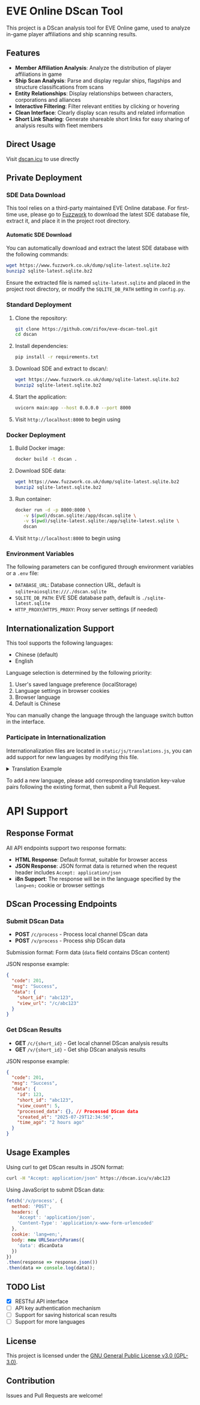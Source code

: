 # EVE Online DScan Tool

This project is a DScan analysis tool for EVE Online game, used to analyze in-game player affiliations and ship scanning results.

## Features

- **Member Affiliation Analysis**: Analyze the distribution of player affiliations in game
- **Ship Scan Analysis**: Parse and display regular ships, flagships and structure classifications from scans
- **Entity Relationships**: Display relationships between characters, corporations and alliances
- **Interactive Filtering**: Filter relevant entities by clicking or hovering
- **Clean Interface**: Clearly display scan results and related information
- **Short Link Sharing**: Generate shareable short links for easy sharing of analysis results with fleet members

## Direct Usage

Visit [dscan.icu](https://dscan.icu/) to use directly

## Private Deployment

### SDE Data Download

This tool relies on a third-party maintained EVE Online database. For first-time use, please go to [Fuzzwork](https://www.fuzzwork.co.uk/dump/) to download the latest SDE database file, extract it, and place it in the project root directory.

#### Automatic SDE Download

You can automatically download and extract the latest SDE database with the following commands:

```bash
wget https://www.fuzzwork.co.uk/dump/sqlite-latest.sqlite.bz2
bunzip2 sqlite-latest.sqlite.bz2
```

Ensure the extracted file is named `sqlite-latest.sqlite` and placed in the project root directory, or modify the `SQLITE_DB_PATH` setting in `config.py`.

### Standard Deployment

1. Clone the repository:
   ```bash
   git clone https://github.com/zifox/eve-dscan-tool.git
   cd dscan
   ```

2. Install dependencies:
   ```bash
   pip install -r requirements.txt
   ```

3. Download SDE and extract to dscan/:
   ```bash
   wget https://www.fuzzwork.co.uk/dump/sqlite-latest.sqlite.bz2
   bunzip2 sqlite-latest.sqlite.bz2
   ```

4. Start the application:
   ```bash
   uvicorn main:app --host 0.0.0.0 --port 8000
   ```

5. Visit `http://localhost:8000` to begin using

### Docker Deployment

1. Build Docker image:
   ```bash
   docker build -t dscan .
   ```

2. Download SDE data:
   ```bash
   wget https://www.fuzzwork.co.uk/dump/sqlite-latest.sqlite.bz2
   bunzip2 sqlite-latest.sqlite.bz2
   ```

3. Run container:
   ```bash
   docker run -d -p 8000:8000 \
      -v $(pwd)/dscan.sqlite:/app/dscan.sqlite \
      -v $(pwd)/sqlite-latest.sqlite:/app/sqlite-latest.sqlite \
      dscan
   ```

4. Visit `http://localhost:8000` to begin using

### Environment Variables

The following parameters can be configured through environment variables or a `.env` file:

- `DATABASE_URL`: Database connection URL, default is `sqlite+aiosqlite:///./dscan.sqlite`
- `SQLITE_DB_PATH`: EVE SDE database path, default is `./sqlite-latest.sqlite`
- `HTTP_PROXY`/`HTTPS_PROXY`: Proxy server settings (if needed)

## Internationalization Support

This tool supports the following languages:
- Chinese (default)
- English

Language selection is determined by the following priority:
1. User's saved language preference (localStorage)
2. Language settings in browser cookies
3. Browser language
4. Default is Chinese

You can manually change the language through the language switch button in the interface.

### Participate in Internationalization

Internationalization files are located in `static/js/translations.js`, you can add support for new languages by modifying this file.

<details>
  <summary>Translation Example</summary>

```javascript
const translations = {
  'zh': {
    'title': 'EVE Online DScan 分析工具',
    'tool_desc': '这是一个简单的EVE Online DScan分析工具，可以帮助您分析本地频道成员和舰船扫描结果。只需将DScan数据粘贴到下面的文本框中，然后点击提交按钮即可。',
    'paste_dscan_data': '粘贴Dscan数据',
    // More Chinese translations...
  },
  'en': {
    'title': 'EVE Online DScan Analysis Tool',
    'tool_desc': 'This is a simple EVE Online DScan analysis tool that can help you analyze local channel members and ship scan results.Just paste the DScan data into the text box below and click the submit button.',
    'paste_dscan_data': 'Paste DScan Data',
    // More English translations...
  },
  // Add new languages, for example:
  // 'ru': { ... },
  // 'de': { ... }
}
```
</details>

To add a new language, please add corresponding translation key-value pairs following the existing format, then submit a Pull Request.

# API Support

## Response Format

All API endpoints support two response formats:
- **HTML Response**: Default format, suitable for browser access
- **JSON Response**: JSON format data is returned when the request header includes `Accept: application/json`
- **i8n Support**: The response will be in the language specified by the `lang=en;` cookie or browser settings

## DScan Processing Endpoints

### Submit DScan Data

- **POST** `/c/process` - Process local channel DScan data
- **POST** `/v/process` - Process ship DScan data

Submission format: Form data (`data` field contains DScan content)

JSON response example:
```json
{
  "code": 201,
  "msg": "Success",
  "data": {
    "short_id": "abc123",
    "view_url": "/c/abc123"
  }
}
```

### Get DScan Results

- **GET** `/c/{short_id}` - Get local channel DScan analysis results
- **GET** `/v/{short_id}` - Get ship DScan analysis results

JSON response example:
```json
{
  "code": 201,
  "msg": "Success",
  "data": {
    "id": 123,
    "short_id": "abc123",
    "view_count": 5,
    "processed_data": {}, // Processed DScan data
    "created_at": "2025-07-29T12:34:56",
    "time_ago": "2 hours ago"
  }
}
```

## Usage Examples

Using curl to get DScan results in JSON format:
```bash
curl -H "Accept: application/json" https://dscan.icu/v/abc123
```

Using JavaScript to submit DScan data:
```javascript
fetch('/v/process', {
  method: 'POST',
  headers: {
    'Accept': 'application/json',
    'Content-Type': 'application/x-www-form-urlencoded'
  },
  cookie: 'lang=en;',
  body: new URLSearchParams({
    'data': dScanData
  })
})
.then(response => response.json())
.then(data => console.log(data));
```

## TODO List

- [x] RESTful API interface
- [ ] API key authentication mechanism
- [ ] Support for saving historical scan results
- [ ] Support for more languages

## License

This project is licensed under the [GNU General Public License v3.0 (GPL-3.0)](https://www.gnu.org/licenses/gpl-3.0.html).

## Contribution

Issues and Pull Requests are welcome!